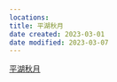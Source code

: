 ```yaml
---
locations:
title: 平湖秋月
date created: 2023-03-01
date modified: 2023-03-07
---
```


[平湖秋月](geo:30.249391768006312,120.15886761975534)
